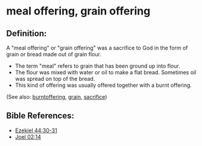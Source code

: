 # meal offering, grain offering #

## Definition: ##

A "meal offering" or "grain offering" was a sacrifice to God in the form of grain or bread made out of grain flour.

* The term "meal" refers to grain that has been ground up into flour.
* The flour was mixed with water or oil to make a flat bread. Sometimes oil was spread on top of the bread.
* This kind of offering was usually offered together with a burnt offering. 

(See also:  [burntoffering](../other/burntoffering.md), [grain](../other/grain.md), [sacrifice](../other/sacrifice.md))

## Bible References: ##

* [Ezekiel 44:30-31](https://door43.org/en/bible/notes/ezk/44/30)
* [Joel 02:14](https://door43.org/en/bible/notes/jol/02/14)

